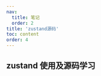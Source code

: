 ```yaml
---
nav:
  title: 笔记
  order: 2
title: 'zustand源码'
toc: content
order: 4
---
```


## zustand 使用及源码学习

<code src="./demos/demo1.tsx"></code>
<code src="./demos/demo2.tsx"></code>
